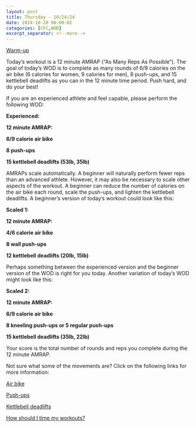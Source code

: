 ```yaml
---
layout: post
title: Thursday - 10/24/24
date: 2024-10-20 00:00:02
categories: [CFC,WOD]
excerpt_separator: <!--more-->
---
```

[Warm-up](https://communityfitnessclub.wixsite.com/website/post/basic-full-body-warm-up)

Today’s workout is a 12 minute AMRAP (“As Many Reps As Possible”).  The goal of today’s WOD is to complete as many rounds of 6/9 calories on the air bike (6 calories for women, 9 calories for men), 8 push-ups, and 15 kettlebell deadlifts as you can in the 12 minute time period. Push hard, and do your best!

If you are an experienced athlete and feel capable, please perform the following WOD:

**Experienced:**

**12 minute AMRAP:**

**6/9 calorie air bike**

**8 push-ups**

**15 kettlebell deadlifts (53lb, 35lb)**
<!--more-->

AMRAPs scale automatically. A beginner will naturally perform fewer reps than an advanced athlete. However, it may also be necessary to scale other aspects of the workout. A beginner can reduce the number of calories on the air bike each round, scale the push-ups, and lighten the kettlebell deadlifts. A beginner’s version of today’s workout could look like this:

**Scaled 1:**

**12 minute AMRAP:**

**4/6 calorie air bike**

**8 wall push-ups**

**12 kettlebell deadlifts (20lb, 15lb)**

Perhaps something between the experienced version and the beginner version of the WOD is right for you today. Another variation of today’s WOD might look like this:

**Scaled 2:**

**12 minute AMRAP:**

**6/9 calorie air bike**

**8 kneeling push-ups or 5 regular push-ups**

**15 kettlebell deadlifts (35lb, 22lb)**

Your score is the total number of rounds and reps you complete during the 12 minute AMRAP. 

Not sure what some of the movements are? Click on the following links for more information:

[Air bike](https://communityfitnessclub.wixsite.com/website/post/air-bike)

[Push-ups](https://communityfitnessclub.wixsite.com/website/post/push-ups)

[Kettlebell deadlifts](https://communityfitnessclub.wixsite.com/website/post/kettlebell-deadlifts) 

[How should I time my workouts?](https://communityfitnessclub.wixsite.com/website/post/how-should-i-time-my-workouts)
